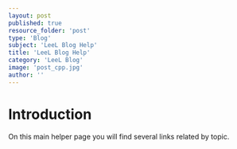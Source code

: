 ```yaml
---
layout: post
published: true
resource_folder: 'post'
type: 'Blog'
subject: 'LeeL Blog Help'
title: 'LeeL Blog Help'
category: 'LeeL Blog'
image: 'post_cpp.jpg'
author: ''
---
```




Introduction
=============


On this main helper page you will find several links related by topic.






